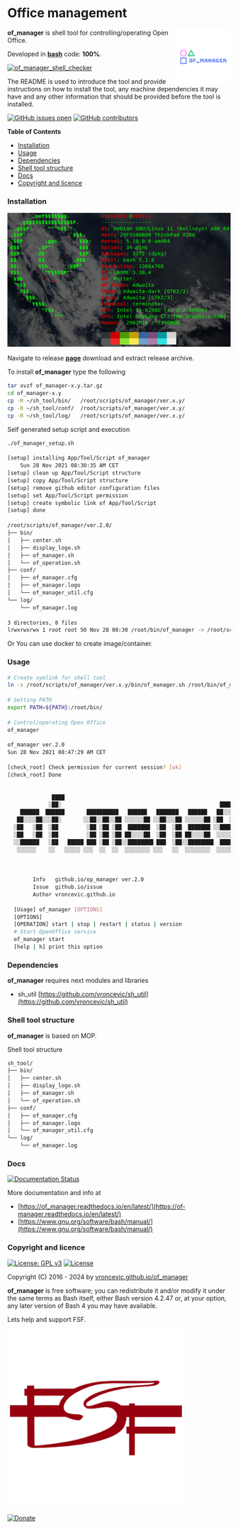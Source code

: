 # Office management

<img align="right" src="https://raw.githubusercontent.com/vroncevic/of_manager/dev/docs/of_manager_logo.png" width="25%">

**of_manager** is shell tool for controlling/operating Open Office.

Developed in **[bash](https://en.wikipedia.org/wiki/Bash_(Unix_shell))** code: **100%**.

[![of_manager_shell_checker](https://github.com/vroncevic/of_manager/actions/workflows/of_manager_shell_checker.yml/badge.svg)](https://github.com/vroncevic/of_manager/actions/workflows/of_manager_shell_checker.yml)

The README is used to introduce the tool and provide instructions on
how to install the tool, any machine dependencies it may have and any
other information that should be provided before the tool is installed.

[![GitHub issues open](https://img.shields.io/github/issues/vroncevic/of_manager.svg)](https://github.com/vroncevic/of_manager/issues) [![GitHub contributors](https://img.shields.io/github/contributors/vroncevic/of_manager.svg)](https://github.com/vroncevic/of_manager/graphs/contributors)

<!-- START doctoc generated TOC please keep comment here to allow auto update -->
<!-- DON'T EDIT THIS SECTION, INSTEAD RE-RUN doctoc TO UPDATE -->
**Table of Contents**

- [Installation](#installation)
- [Usage](#usage)
- [Dependencies](#dependencies)
- [Shell tool structure](#shell-tool-structure)
- [Docs](#docs)
- [Copyright and licence](#copyright-and-licence)

<!-- END doctoc generated TOC please keep comment here to allow auto update -->

### Installation

![Debian Linux OS](https://raw.githubusercontent.com/vroncevic/of_manager/dev/docs/debtux.png)

Navigate to release **[page](https://github.com/vroncevic/of_manager/releases)** download and extract release archive.

To install **of_manager** type the following

```bash
tar xvzf of_manager-x.y.tar.gz
cd of_manager-x.y
cp -R ~/sh_tool/bin/   /root/scripts/of_manager/ver.x.y/
cp -R ~/sh_tool/conf/  /root/scripts/of_manager/ver.x.y/
cp -R ~/sh_tool/log/   /root/scripts/of_manager/ver.x.y/
```

Self generated setup script and execution

```bash
./of_manager_setup.sh

[setup] installing App/Tool/Script of_manager
	Sun 28 Nov 2021 08:30:35 AM CET
[setup] clean up App/Tool/Script structure
[setup] copy App/Tool/Script structure
[setup] remove github editor configuration files
[setup] set App/Tool/Script permission
[setup] create symbolic link of App/Tool/Script
[setup] done

/root/scripts/of_manager/ver.2.0/
├── bin/
│   ├── center.sh
│   ├── display_logo.sh
│   ├── of_manager.sh
│   └── of_operation.sh
├── conf/
│   ├── of_manager.cfg
│   ├── of_manager.logo
│   └── of_manager_util.cfg
└── log/
    └── of_manager.log

3 directories, 8 files
lrwxrwxrwx 1 root root 50 Nov 28 08:30 /root/bin/of_manager -> /root/scripts/of_manager/ver.2.0/bin/of_manager.sh
```

Or You can use docker to create image/container.

### Usage

```bash
# Create symlink for shell tool
ln -s /root/scripts/of_manager/ver.x.y/bin/of_manager.sh /root/bin/of_manager

# Setting PATH
export PATH=${PATH}:/root/bin/

# Control/operating Open Office
of_manager 

of_manager ver.2.0
Sun 28 Nov 2021 08:47:29 AM CET

[check_root] Check permission for current session? [ok]
[check_root] Done

                                                                                          
              ████                                                                        
             ░██░                                                  █████                  
    ██████  ██████       ██████████   ██████   ███████   ██████   ██░░░██  █████  ██████  
   ██░░░░██░░░██░       ░░██░░██░░██ ░░░░░░██ ░░██░░░██ ░░░░░░██ ░██  ░██ ██░░░██░░██░░█  
  ░██   ░██  ░██         ░██ ░██ ░██  ███████  ░██  ░██  ███████ ░░██████░███████ ░██ ░   
  ░██   ░██  ░██         ░██ ░██ ░██ ██░░░░██  ░██  ░██ ██░░░░██  ░░░░░██░██░░░░  ░██     
  ░░██████   ░██   █████ ███ ░██ ░██░░████████ ███  ░██░░████████  █████ ░░██████░███     
   ░░░░░░    ░░   ░░░░░ ░░░  ░░  ░░  ░░░░░░░░ ░░░   ░░  ░░░░░░░░  ░░░░░   ░░░░░░ ░░░      
                                                                                          
                                                                                          
	                                                         
		Info   github.io/op_manager ver.2.0 
		Issue  github.io/issue
		Author vroncevic.github.io

  [Usage] of_manager [OPTIONS]
  [OPTIONS]
  [OPERATION] start | stop | restart | status | version
  # Start OpenOffice service
  of_manager start
  [help | h] print this option
```

### Dependencies

**of_manager** requires next modules and libraries
* sh_util [https://github.com/vroncevic/sh_util](https://github.com/vroncevic/sh_util)

### Shell tool structure

**of_manager** is based on MOP.

Shell tool structure

```bash
sh_tool/
├── bin/
│   ├── center.sh
│   ├── display_logo.sh
│   ├── of_manager.sh
│   └── of_operation.sh
├── conf/
│   ├── of_manager.cfg
│   ├── of_manager.logo
│   └── of_manager_util.cfg
└── log/
    └── of_manager.log
```

### Docs

[![Documentation Status](https://readthedocs.org/projects/of_manager/badge/?version=latest)](https://of-manager.readthedocs.io/projects/of_manager/en/latest/?badge=latest)

More documentation and info at
* [https://of_manager.readthedocs.io/en/latest/](https://of-manager.readthedocs.io/en/latest/)
* [https://www.gnu.org/software/bash/manual/](https://www.gnu.org/software/bash/manual/)

### Copyright and licence

[![License: GPL v3](https://img.shields.io/badge/License-GPLv3-blue.svg)](https://www.gnu.org/licenses/gpl-3.0) [![License](https://img.shields.io/badge/License-Apache%202.0-blue.svg)](https://opensource.org/licenses/Apache-2.0)

Copyright (C) 2016 - 2024 by [vroncevic.github.io/of_manager](https://vroncevic.github.io/of_manager)

**of_manager** is free software; you can redistribute it and/or modify
it under the same terms as Bash itself, either Bash version 4.2.47 or,
at your option, any later version of Bash 4 you may have available.

Lets help and support FSF.

[![Free Software Foundation](https://raw.githubusercontent.com/vroncevic/of_manager/dev/docs/fsf-logo_1.png)](https://my.fsf.org/)

[![Donate](https://www.paypalobjects.com/en_US/i/btn/btn_donateCC_LG.gif)](https://my.fsf.org/donate/)
